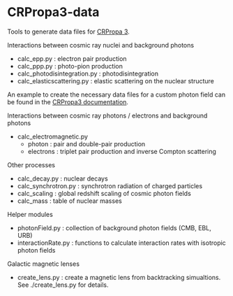 CRPropa3-data
=============

Tools to generate data files for [CRPropa 3](https://github.com/CRPropa/CRPropa3).

Interactions between cosmic ray nuclei and background photons
 - calc_epp.py : electron pair production
 - calc_ppp.py : photo-pion production
 - calc_photodisintegration.py : photodisintegration
 - calc_elasticscattering.py   : elastic scattering on the nuclear structure

An example to create the necessary data files for a custom photon field can be found in the [CRPropa3 documentation](https://crpropa.github.io/CRPropa3/index.html).

Interactions between cosmic ray photons / electrons and background photons
 - calc_electromagnetic.py
    - photon    : pair and double-pair production
    - electrons : triplet pair production and inverse Compton scattering

Other processes
 - calc_decay.py : nuclear decays
 - calc_synchrotron.py : synchrotron radiation of charged particles
 - calc_scaling : global redshift scaling of cosmic photon fields
 - calc_mass : table of nuclear masses

Helper modules
 - photonField.py     : collection of background photon fields (CMB, EBL, URB)
 - interactionRate.py : functions to calculate interaction rates with isotropic photon fields

Galactic magnetic lenses
 - create_lens.py : create a magnetic lens from backtracking simualtions. See
	 ./create_lens.py for details.
